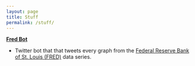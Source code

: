 ```yaml
---
layout: page
title: Stuff
permalink: /stuff/
---
```


**<a href="https://www.twitter.com/everyFREDgraph">Fred Bot</a>**
* Twitter bot that that tweets every graph from the <a href="https://fred.stlouisfed.org">Federal Reserve Bank of St. Louis (FRED)</a> data series.
